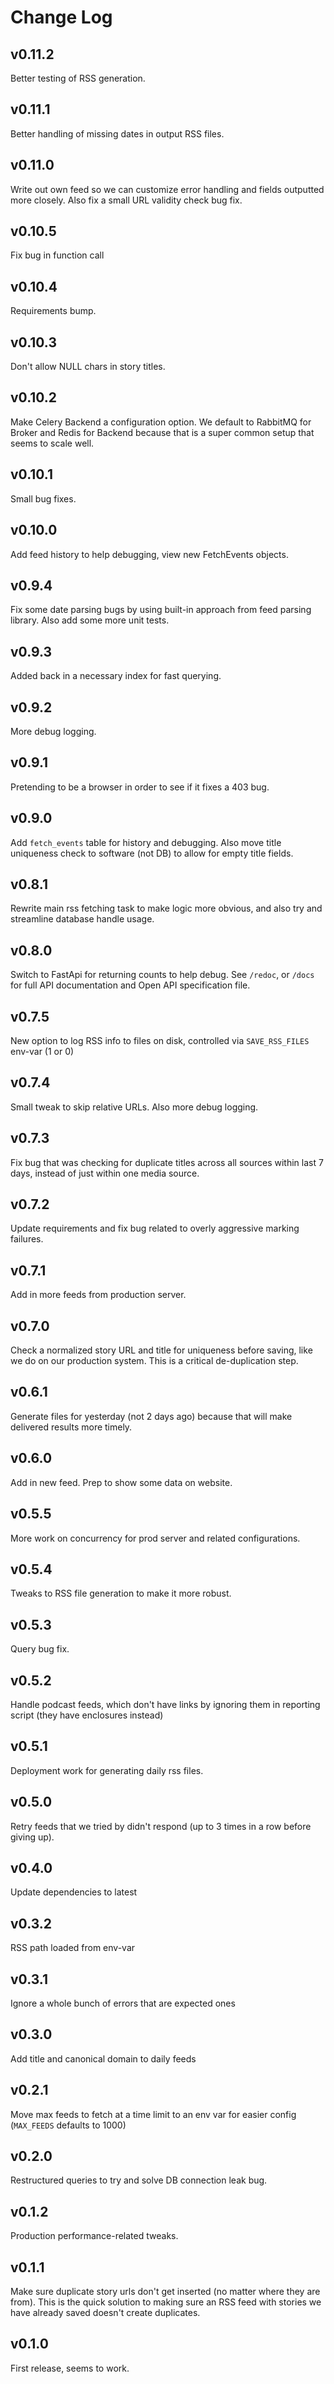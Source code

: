 Change Log
==========

## v0.11.2

Better testing of RSS generation.

## v0.11.1

Better handling of missing dates in output RSS files.

## v0.11.0

Write out own feed so we can customize error handling and fields outputted more closely. Also fix a small URL validity
check bug fix.

## v0.10.5

Fix bug in function call

## v0.10.4

Requirements bump.

## v0.10.3

Don't allow NULL chars in story titles.

## v0.10.2

Make Celery Backend a configuration option. We default to RabbitMQ for Broker and Redis for Backend because
that is a super common setup that seems to scale well.

## v0.10.1

Small bug fixes.

## v0.10.0

Add feed history to help debugging, view new FetchEvents objects.

## v0.9.4

Fix some date parsing bugs by using built-in approach from feed parsing library. Also add some more unit tests.

## v0.9.3

Added back in a necessary index for fast querying.

## v0.9.2

More debug logging.

## v0.9.1

Pretending to be a browser in order to see if it fixes a 403 bug.

## v0.9.0

Add `fetch_events` table for history and debugging. Also move title uniqueness check to software (not DB) to allow for
empty title fields.

## v0.8.1

Rewrite main rss fetching task to make logic more obvious, and also try and streamline database handle usage.

## v0.8.0

Switch to FastApi for returning counts to help debug. See `/redoc`, or `/docs` for full API documentation and Open API 
specification file.

## v0.7.5

New option to log RSS info to files on disk, controlled via `SAVE_RSS_FILES` env-var (1 or 0)

## v0.7.4

Small tweak to skip relative URLs. Also more debug logging.

## v0.7.3

Fix bug that was checking for duplicate titles across all sources within last 7 days, instead of just within one
media source.

## v0.7.2

Update requirements and fix bug related to overly aggressive marking failures.

## v0.7.1

Add in more feeds from production server.

## v0.7.0

Check a normalized story URL and title for uniqueness before saving, like we do on our production system. This is a 
critical de-duplication step.

## v0.6.1

Generate files for yesterday (not 2 days ago) because that will make delivered results more timely. 

## v0.6.0

Add in new feed. Prep to show some data on website. 

## v0.5.5

More work on concurrency for prod server and related configurations. 

## v0.5.4

Tweaks to RSS file generation to make it more robust.

## v0.5.3

Query bug fix.

## v0.5.2

Handle podcast feeds, which don't have links by ignoring them in reporting script (they have enclosures instead)

## v0.5.1

Deployment work for generating daily rss files.

## v0.5.0

Retry feeds that we tried by didn't respond (up to 3 times in a row before giving up).

## v0.4.0

Update dependencies to latest

## v0.3.2

RSS path loaded from env-var

## v0.3.1

Ignore a whole bunch of errors that are expected ones

## v0.3.0

Add title and canonical domain to daily feeds 

## v0.2.1

Move max feeds to fetch at a time limit to an env var for easier config (`MAX_FEEDS` defaults to 1000)

## v0.2.0

Restructured queries to try and solve DB connection leak bug. 

## v0.1.2

Production performance-related tweaks.

## v0.1.1

Make sure duplicate story urls don't get inserted (no matter where they are from). This is the quick solution to making
sure an RSS feed with stories we have already saved doesn't create duplicates.

## v0.1.0

First release, seems to work.
